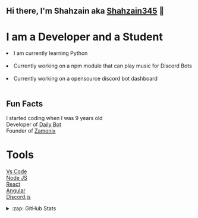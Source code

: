 ## Hi there, I'm Shahzain aka [Shahzain345](https://github.com/Shahzain345) 👋

# I am a Developer and a Student
<li>I am currently learning Python</li></br>
<li>Currently working on a npm module that can play music for Discord Bots</li></br>
<li>Currently working on a opensource discord bot dashboard</li></br>

## Fun Facts

I started coding when I was 9 years old</br>
Developer of [Daily Bot](http://dailybot.ml)</br>
Founder of [Zamonix](http://zamonix.ml)</br>

# Tools
[Vs Code](https://code.visualstudio.com)</br>
[Node JS](https://nodejs.org)</br>
[React](https://reactjs.org/)</br>
[Angular](https://angular.io/)</br>
[Discord.js](https://discord.js.org)

<details>
  <summary>:zap: GitHub Stats</summary>

  <img align="left" alt="Shahzain's GitHub Stats" src="https://github-readme-stats.codestackr.vercel.app/api?username=Shahzain345&show_icons=true&hide_border=true" />

</details>

